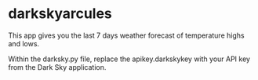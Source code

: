 # darkskyarcules

This app gives you the last 7 days weather forecast of temperature highs and lows.

Within the darksky.py file, replace the apikey.darkskykey with your API key from the Dark Sky application.
